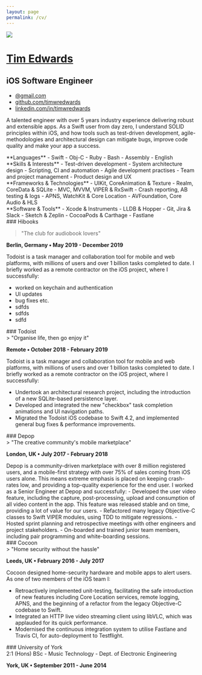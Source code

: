 ```yaml
---
layout: page
permalink: /cv/
---
```


<link rel="stylesheet" href="/assets/cv.css">

<div class="header">

<a class="image" href="https://www.timedwards.blog" target=_blank>
	<img src="https://avatars0.githubusercontent.com/u/10256125">
</a>

<div class="titles">
<a href="https://www.timedwards.blog" target=_blank>
<h1>Tim Edwards</h1>
</a>
<h2>iOS Software Engineer</h2>
</div>

<ul class="contact-info">
<a href="https://www.timedwards.blog" target=_blank><li>@gmail.com</li></a>
<a href="https://github.com/timwredwards" target=_blank><li>github.com/timwredwards</li></a>
<a href="https://www.linkedin.com/in/timwredwards" target=_blank><li>linkedin.com/in/timwredwards</li></a>
</ul>

</div>

A talented engineer with over 5 years industry experience delivering robust and extensible apps. As a Swift user from day zero, I understand SOLID principles within iOS, and how tools such as test-driven development, agile-methodologies and architectural design can mitigate bugs, improve code quality and make your app a success.

<div class="skills">
<div class="section" markdown="1">
**Languages**
- Swift
- Obj-C
- Ruby
- Bash
- Assembly
- English
</div>

<div class="section" markdown="1">
**Skills & Interests**
- Test-driven development
- System architecture design
- Scripting, CI and automation
- Agile development practises
- Team and project management
- Product design and UX
</div>

<div class="section" markdown="1">
**Frameworks & Technologies**
- UIKit, CoreAnimation & Texture
- Realm, CoreData & SQLite
- MVC, MVVM, VIPER & RxSwift
- Crash reporting, AB testing & logs
- APNS, WatchKit & Core Location
- AVFoundation, Core Audio & HLS
</div>

<div class="section" markdown="1">
**Software & Tools**
- Xcode & Instruments
- LLDB & Hopper
- Git, Jira & Slack
- Sketch & Zeplin
- CocoaPods & Carthage
- Fastlane
</div>
</div>

<div class="activity" markdown="1">
### Hibooks
<div class="details" markdown="1">

> "The club for audiobook lovers"

**Berlin, Germany • May 2019 - December 2019**
</div>

Todoist is a task manager and collaboration tool for mobile and web platforms, with millions of users and over 1 billion tasks completed to date. I briefly worked as a remote contractor on the iOS project, where I successfully:

- worked on keychain and authentication
- UI updates
- bug fixes etc.
- sdfds
- sdfds
- sdfd

</div>

<div class="activity" markdown="1">
### Todoist
<div class="details" markdown="1">
> "Organise life, then go enjoy it"

**Remote • October 2018 - February 2019**
</div>

Todoist is a task manager and collaboration tool for mobile and web platforms, with millions of users and over 1 billion tasks completed to date. I briefly worked as a remote contractor on the iOS project, where I successfully:
- Undertook an architectural research project, including the introduction of a new SQLite-based persistence layer.
- Developed and integrated the new "checkbox" task completion animations and UI navigation paths.
- Migrated the Todoist iOS codebase to Swift 4.2, and implemented general bug fixes & performance improvements.

</div>

<div class="activity" markdown="1">
### Depop
<div class="details" markdown="1">
> "The creative community's mobile marketplace"

**London, UK • July 2017 - February 2018**
</div>
Depop is a community-driven marketplace with over 8 million registered users, and a mobile-first strategy with over 75% of sales coming from iOS users alone. This means extreme emphasis is placed on keeping crash-rates low, and providing a top-quality experience for the end user. I worked as a Senior Engineer at Depop and successfully:
- Developed the user video feature, including the capture, post-processing, upload and consumption of all video content in the app. This feature was released stable and on time, providing a lot of value for our users.
- Refactored many legacy Objective-C classes to Swift VIPER modules, using TDD to mitigate regressions.
- Hosted sprint planning and retrospective meetings with other engineers and project stakeholders.
- On-boarded and trained junior team members, including pair programming and white-boarding sessions.

</div>

<div class="activity" markdown="1">
### Cocoon
<div class="details" markdown="1">
> "Home security without the hassle"

**Leeds, UK • February 2016 - July 2017**
</div>

Cocoon designed home-security hardware and mobile apps to alert users. As one of two members of the iOS team I:
- Retroactively implemented unit-testing, facilitating the safe introduction of new features including Core Location services, remote logging, APNS, and the beginning of a refactor from the legacy Objective-C codebase to Swift.
- Integrated an HTTP live video streaming client using libVLC, which was applauded for its quick performance.
- Modernised the continuous integration system to utilise Fastlane and Travis CI, for auto-deployment to Testflight.
</div>

<div class="activity" markdown="1">
### University of York
<div class="details" markdown="1">
2:1 (Hons) BSc - Music Technology - Dept. of Electronic Engineering

**York, UK • September 2011 - June 2014**
</div>
</div>